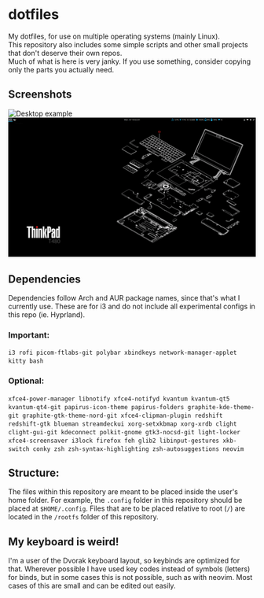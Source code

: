 # dotfiles
My dotfiles, for use on multiple operating systems (mainly Linux).  
This repository also includes some simple scripts and other small projects that don't deserve their own repos.  
Much of what is here is very janky. If you use something, consider copying only the parts you actually need. 

## Screenshots
![Desktop example](/Pictures/screenshots/desktop.png)
![Laptop example](/Pictures/screenshots/laptop.png)

## Dependencies
Dependencies follow Arch and AUR package names, since that's what I currently use. These are for i3 and do not include all experimental configs in this repo (ie. Hyprland). 
### Important: 
`i3 rofi picom-ftlabs-git polybar xbindkeys network-manager-applet kitty bash`  
### Optional: 
`xfce4-power-manager libnotify xfce4-notifyd kvantum kvantum-qt5 kvantum-qt4-git papirus-icon-theme papirus-folders graphite-kde-theme-git graphite-gtk-theme-nord-git xfce4-clipman-plugin redshift redshift-gtk blueman streamdeckui xorg-setxkbmap xorg-xrdb clight clight-gui-git kdeconnect polkit-gnome gtk3-nocsd-git light-locker xfce4-screensaver i3lock firefox feh glib2 libinput-gestures xkb-switch conky zsh zsh-syntax-highlighting zsh-autosuggestions neovim`

## Structure: 
The files within this repository are meant to be placed inside the user's home folder. For example, the `.config` folder in this repository should be placed at `$HOME/.config`. Files that are to be placed relative to root (`/`) are located in the `/rootfs` folder of this repository. 

## My keyboard is weird!
I'm a user of the Dvorak keyboard layout, so keybinds are optimized for that. Wherever possible I have used key codes instead of symbols (letters) for binds, but in some cases this is not possible, such as with neovim. Most cases of this are small and can be edited out easily. 
